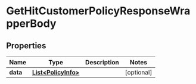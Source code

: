 

# GetHitCustomerPolicyResponseWrapperBody


## Properties

Name | Type | Description | Notes
------------ | ------------- | ------------- | -------------
**data** | [**List&lt;PolicyInfo&gt;**](PolicyInfo.md) |  |  [optional]



